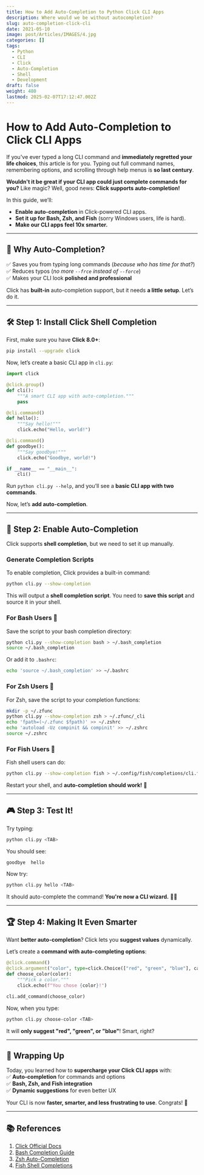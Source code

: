```yaml
---
title: How to Add Auto-Completion to Python Click CLI Apps
description: Where would we be without autocompletion?
slug: auto-completion-click-cli
date: 2021-05-10
image: post/Articles/IMAGES/4.jpg
categories: []
tags:
  - Python
  - CLI
  - Click
  - Auto-Completion
  - Shell
  - Development
draft: false
weight: 480
lastmod: 2025-02-07T17:12:47.002Z
---
```

# How to Add Auto-Completion to Click CLI Apps

If you've ever typed a long CLI command and **immediately regretted your life choices**, this article is for you. Typing out full command names, remembering options, and scrolling through help menus is **so last century**.

**Wouldn't it be great if your CLI app could just complete commands for you?** Like magic? Well, good news: **Click supports auto-completion!**

In this guide, we’ll:

* **Enable auto-completion** in Click-powered CLI apps.
* **Set it up for Bash, Zsh, and Fish** (sorry Windows users, life is hard).
* **Make our CLI apps feel 10x smarter.**

***

## 🎯 Why Auto-Completion?

✅ Saves you from typing long commands (*because who has time for that?*)\
✅ Reduces typos (*no more `--frce` instead of `--force`*)\
✅ Makes your CLI look **polished and professional**

Click has **built-in** auto-completion support, but it needs **a little setup**. Let’s do it.

***

## 🛠 Step 1: Install Click Shell Completion

First, make sure you have **Click 8.0+**:

```sh
pip install --upgrade click
```

Now, let’s create a basic CLI app in `cli.py`:

```python
import click

@click.group()
def cli():
    """A smart CLI app with auto-completion."""
    pass

@cli.command()
def hello():
    """Say hello!"""
    click.echo("Hello, world!")

@cli.command()
def goodbye():
    """Say goodbye!"""
    click.echo("Goodbye, world!")

if __name__ == "__main__":
    cli()
```

Run `python cli.py --help`, and you’ll see a **basic CLI app with two commands**.

Now, let’s **add auto-completion**.

***

## 🔧 Step 2: Enable Auto-Completion

Click supports **shell completion**, but we need to set it up manually.

### **Generate Completion Scripts**

To enable completion, Click provides a built-in command:

```sh
python cli.py --show-completion
```

This will output a **shell completion script**. You need to **save this script** and source it in your shell.

### **For Bash Users** 🐧

Save the script to your bash completion directory:

```sh
python cli.py --show-completion bash > ~/.bash_completion
source ~/.bash_completion
```

Or add it to `.bashrc`:

```sh
echo 'source ~/.bash_completion' >> ~/.bashrc
```

### **For Zsh Users** 🦄

For Zsh, save the script to your completion functions:

```sh
mkdir -p ~/.zfunc
python cli.py --show-completion zsh > ~/.zfunc/_cli
echo 'fpath=(~/.zfunc $fpath)' >> ~/.zshrc
echo 'autoload -Uz compinit && compinit' >> ~/.zshrc
source ~/.zshrc
```

### **For Fish Users** 🐠

Fish shell users can do:

```sh
python cli.py --show-completion fish > ~/.config/fish/completions/cli.fish
```

Restart your shell, and **auto-completion should work!** 🎉

***

## 🎮 Step 3: Test It!

Try typing:

```sh
python cli.py <TAB>
```

You should see:

```
goodbye  hello
```

Now try:

```sh
python cli.py hello <TAB>
```

It should auto-complete the command! **You're now a CLI wizard.** 🧙‍♂️

***

## 🏆 Step 4: Making It Even Smarter

Want **better auto-completion**? Click lets you **suggest values** dynamically.

Let’s create a **command with auto-completing options**:

```python
@click.command()
@click.argument("color", type=click.Choice(["red", "green", "blue"], case_sensitive=False))
def choose_color(color):
    """Pick a color."""
    click.echo(f"You chose {color}!")

cli.add_command(choose_color)
```

Now, when you type:

```sh
python cli.py choose-color <TAB>
```

It will **only suggest "red", "green", or "blue"**! Smart, right?

***

## 🎉 Wrapping Up

Today, you learned how to **supercharge your Click CLI apps** with:\
✅ **Auto-completion** for commands and options\
✅ **Bash, Zsh, and Fish integration**\
✅ **Dynamic suggestions** for even better UX

Your CLI is now **faster, smarter, and less frustrating to use**. Congrats! 🎊

<!-- 
---

## 💡 Ideas for Future Articles

- **"How to Build a Full CLI App with Click and SQLite"**  
- **"Creating a Beautiful CLI Dashboard with Rich"**  
- **"Adding Logging and Debugging to Click CLI Apps"**  
-->

***

## 📚 References

1. [Click Official Docs](https://click.palletsprojects.com/)
2. [Bash Completion Guide](https://www.gnu.org/software/bash/manual/bash.html#Programmable-Completion)
3. [Zsh Auto-Completion](https://zsh.sourceforge.io/Doc/Release/Completion-System.html)
4. [Fish Shell Completions](https://fishshell.com/docs/current/completions.html)
